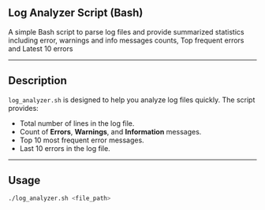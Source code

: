 ## Log Analyzer Script (Bash)

A simple Bash script to parse log files and provide summarized statistics including error, warnings and info messages counts, Top frequent errors and Latest 10 errors

---

## Description

`log_analyzer.sh` is designed to help you analyze log files quickly. The script provides:

- Total number of lines in the log file.
- Count of **Errors**, **Warnings**, and **Information** messages.
- Top 10 most frequent error messages.
- Last 10 errors in the log file.

---

## Usage

```bash
./log_analyzer.sh <file_path>
